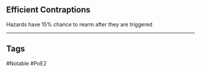 ## Efficient Contraptions
Hazards have 15% chance to rearm after they are triggered

---
## Tags
#Notable
#PoE2
